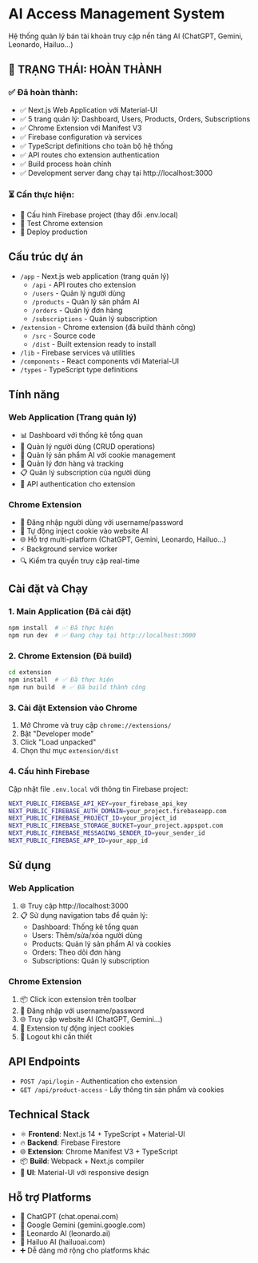 # AI Access Management System

Hệ thống quản lý bán tài khoản truy cập nền tảng AI (ChatGPT, Gemini, Leonardo, Hailuo...)

## 🎉 TRẠNG THÁI: HOÀN THÀNH

### ✅ Đã hoàn thành:

- ✅ Next.js Web Application với Material-UI
- ✅ 5 trang quản lý: Dashboard, Users, Products, Orders, Subscriptions
- ✅ Chrome Extension với Manifest V3
- ✅ Firebase configuration và services
- ✅ TypeScript definitions cho toàn bộ hệ thống
- ✅ API routes cho extension authentication
- ✅ Build process hoàn chỉnh
- ✅ Development server đang chạy tại http://localhost:3000

### ⏳ Cần thực hiện:

- 🔧 Cấu hình Firebase project (thay đổi .env.local)
- 🧪 Test Chrome extension
- 🚀 Deploy production

## Cấu trúc dự án

- `/app` - Next.js web application (trang quản lý)
  - `/api` - API routes cho extension
  - `/users` - Quản lý người dùng
  - `/products` - Quản lý sản phẩm AI
  - `/orders` - Quản lý đơn hàng
  - `/subscriptions` - Quản lý subscription
- `/extension` - Chrome extension (đã build thành công)
  - `/src` - Source code
  - `/dist` - Built extension ready to install
- `/lib` - Firebase services và utilities
- `/components` - React components với Material-UI
- `/types` - TypeScript type definitions

## Tính năng

### Web Application (Trang quản lý)

- 📊 Dashboard với thống kê tổng quan
- 👥 Quản lý người dùng (CRUD operations)
- 🎯 Quản lý sản phẩm AI với cookie management
- 🛒 Quản lý đơn hàng và tracking
- 📋 Quản lý subscription của người dùng
- 🔐 API authentication cho extension

### Chrome Extension

- 🔑 Đăng nhập người dùng với username/password
- 🍪 Tự động inject cookie vào website AI
- 🌐 Hỗ trợ multi-platform (ChatGPT, Gemini, Leonardo, Hailuo...)
- ⚡ Background service worker
- 🔍 Kiểm tra quyền truy cập real-time

## Cài đặt và Chạy

### 1. Main Application (Đã cài đặt)

```bash
npm install  # ✅ Đã thực hiện
npm run dev  # ✅ Đang chạy tại http://localhost:3000
```

### 2. Chrome Extension (Đã build)

```bash
cd extension
npm install  # ✅ Đã thực hiện
npm run build  # ✅ Đã build thành công
```

### 3. Cài đặt Extension vào Chrome

1. Mở Chrome và truy cập `chrome://extensions/`
2. Bật "Developer mode"
3. Click "Load unpacked"
4. Chọn thư mục `extension/dist`

### 4. Cấu hình Firebase

Cập nhật file `.env.local` với thông tin Firebase project:

```bash
NEXT_PUBLIC_FIREBASE_API_KEY=your_firebase_api_key
NEXT_PUBLIC_FIREBASE_AUTH_DOMAIN=your_project.firebaseapp.com
NEXT_PUBLIC_FIREBASE_PROJECT_ID=your_project_id
NEXT_PUBLIC_FIREBASE_STORAGE_BUCKET=your_project.appspot.com
NEXT_PUBLIC_FIREBASE_MESSAGING_SENDER_ID=your_sender_id
NEXT_PUBLIC_FIREBASE_APP_ID=your_app_id
```

## Sử dụng

### Web Application

1. 🌐 Truy cập http://localhost:3000
2. 📋 Sử dụng navigation tabs để quản lý:
   - Dashboard: Thống kê tổng quan
   - Users: Thêm/sửa/xóa người dùng
   - Products: Quản lý sản phẩm AI và cookies
   - Orders: Theo dõi đơn hàng
   - Subscriptions: Quản lý subscription

### Chrome Extension

1. 📦 Click icon extension trên toolbar
2. 🔐 Đăng nhập với username/password
3. 🌐 Truy cập website AI (ChatGPT, Gemini...)
4. 🍪 Extension tự động inject cookies
5. 🚪 Logout khi cần thiết

## API Endpoints

- `POST /api/login` - Authentication cho extension
- `GET /api/product-access` - Lấy thông tin sản phẩm và cookies

## Technical Stack

- ⚛️ **Frontend**: Next.js 14 + TypeScript + Material-UI
- 🔥 **Backend**: Firebase Firestore
- 🌐 **Extension**: Chrome Manifest V3 + TypeScript
- 📦 **Build**: Webpack + Next.js compiler
- 🎨 **UI**: Material-UI với responsive design

## Hỗ trợ Platforms

- 🤖 ChatGPT (chat.openai.com)
- 💎 Google Gemini (gemini.google.com)
- 🎨 Leonardo AI (leonardo.ai)
- 🚀 Hailuo AI (hailuoai.com)
- ➕ Dễ dàng mở rộng cho platforms khác
